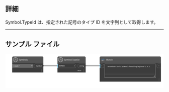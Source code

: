 ## 詳細
Symbol.TypeId は、指定された記号のタイプ ID を文字列として取得します。
___
## サンプル ファイル

![Symbol.TypeId](./DynamoUnits.Symbol.TypeId_img.png)
